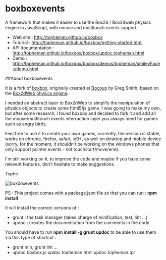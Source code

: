 boxboxevents
============

A framework that makes it easier to use the Box2d / Box2dweb physics engine in JavaScript, with mouse and multitouch events support.

* Web site : http://topheman.github.io/boxbox
* Tutorial : http://topheman.github.io/boxbox/getting-started.html
* API documentation : http://topheman.github.io/boxbox/boxbox/updoc.topheman.html
* Demo : http://topheman.github.io/boxbox/boxbox/demos/topheman/smileyFaces/demo.html

##About boxboxevents

It is a fork of [boxbox](https://github.com/incompl/boxbox), originally created at [Bocoup](http://bocoup.com) by Greg Smith, based on the [Box2dWeb physics engine](http://code.google.com/p/box2dweb/).

I needed an abstract layer to Box2dWeb to simplify the manipulation of physics objects to create some html5/js game. I was going to make my own, but after some research, I found boxbox and decided to fork it and add all the mouse/multitouch events interraction layer you always need for games such as angry birds.

Feel free to use it to create your own games, currently, the version is stable, works on chrome, firefox, safari, ie9+, as well on desktop and mobile device (sorry, for the moment, it shouldn't be working on the windows phones that only support pointer events - not touchstart/move/end).

I'm still working on it, to improve the code and maybe if you have some relevent features, don't hesitate to make suggestions.

Tophe

![boxboxevents](http://topheman.github.io/boxbox/boxbox-events.png)

PS : This project comes with a package.json file so that you can run : **npm install**

It will install the correct versions of :

* grunt : the task manager (takes charge of minification, test, lint ...)
* updoc : creates the documentation from the comments in the code

You should have to run **npm install -g grunt updoc** to be able to use them via this type of shortcut :

* grunt min, grunt lint ...
* updoc boxbox.js updoc.topheman.html updoc.topheman.tpl